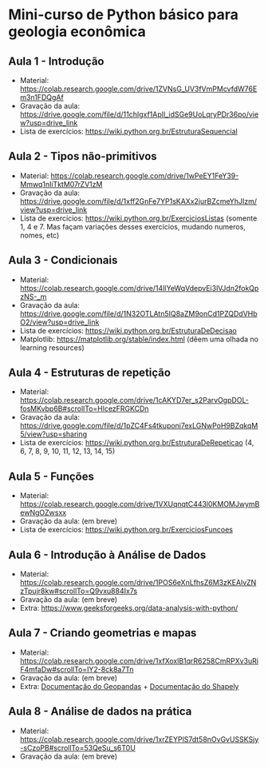 # Mini-curso de Python básico para geologia econômica

## Aula 1 - Introdução

* Material: https://colab.research.google.com/drive/1ZVNsG_UV3fVmPMcvfdW76Em3n1FDQgAf
* Gravação da aula: https://drive.google.com/file/d/11chIgxf1AplI_idSGe9UoLqryPDr36po/view?usp=drive_link
* Lista de exercícios: https://wiki.python.org.br/EstruturaSequencial

## Aula 2 - Tipos não-primitivos

* Material: https://colab.research.google.com/drive/1wPeEY1FeY39-Mmwq1nIiTktM07rZV1zM
* Gravação da aula: https://drive.google.com/file/d/1xff2GnFe7YP1sKAXx2jurBZcmeYhJIzm/view?usp=drive_link
* Lista de exercícios: https://wiki.python.org.br/ExerciciosListas (somente 1, 4 e 7. Mas façam variações desses exercícios, mudando numeros, nomes, etc)

## Aula 3 - Condicionais

* Material: https://colab.research.google.com/drive/14IlYeWqVdepvEi3lVJdn2fokQpzNS-_m
* Gravação da aula: https://drive.google.com/file/d/1N32OTLAtn5IQ8aZM9onCd1PZQDdVHbO2/view?usp=drive_link
* Lista de exercícios: https://wiki.python.org.br/EstruturaDeDecisao
* Matplotlib: https://matplotlib.org/stable/index.html (dêem uma olhada no learning resources)

## Aula 4 - Estruturas de repetição

* Material: https://colab.research.google.com/drive/1cAKYD7er_s2ParvOgpDOL-fosMKvbp6B#scrollTo=HlcezFRGKCDn
* Gravação da aula: https://drive.google.com/file/d/1pZC4Fs4tkuponi7exLGNwPoH9BZqkqM5/view?usp=sharing
* Lista de exercícios: https://wiki.python.org.br/EstruturaDeRepeticao (4, 6, 7, 8, 9, 10, 11, 12, 13, 14, 15)

## Aula 5 - Funções

* Material: https://colab.research.google.com/drive/1VXUqnqtC443l0KMOMJwymBewNgOZwsxx
* Gravação da aula: (em breve)
* Lista de exercícios: https://wiki.python.org.br/ExerciciosFuncoes

## Aula 6 - Introdução à Análise de Dados

* Material: https://colab.research.google.com/drive/1POS6eXnLfhsZ6M3zKEAlvZNzTpujr8kw#scrollTo=Q9vxu884Ix7s
* Gravação da aula: (em breve)
* Extra: https://www.geeksforgeeks.org/data-analysis-with-python/

## Aula 7 - Criando geometrias e mapas

* Material: https://colab.research.google.com/drive/1xfXoxlB1qrR6258CmRPXv3uRiF4mfaDw#scrollTo=IY2-8ck8a7Tn
* Gravação da aula: (em breve)
* Extra: [Documentação do Geopandas](https://geopandas.org/en/stable/) + [Documentação do Shapely](https://shapely.readthedocs.io/en/stable/manual.html)

## Aula 8 - Análise de dados na prática

* Material: https://colab.research.google.com/drive/1xrZEYPlS7dt58nOvGvUSSKSjy-sCzoPB#scrollTo=53QeSu_s6T0U
* Gravação da aula: (em breve)
